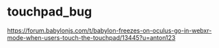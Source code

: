 # touchpad_bug
https://forum.babylonjs.com/t/babylon-freezes-on-oculus-go-in-webxr-mode-when-users-touch-the-touchpad/13445?u=anton123
